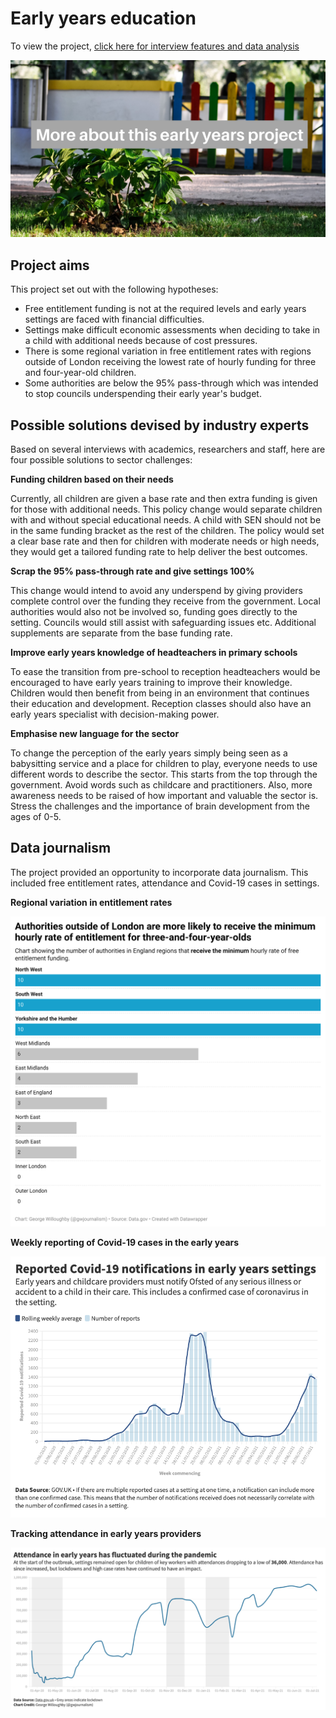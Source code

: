 # Early years education #

To view the project, [click here for interview features and data analysis](https://gwilloughby99.github.io/early-years-project/)

<a href="https://gwilloughby99.github.io/early-years-project/"> <img src="/assets/misc/early-years-header.png" alt="Header image for my early years project"></a>

## Project aims ##

This project set out with the following hypotheses:
- Free entitlement funding is not at the required levels and early years settings are faced with financial difficulties.
- Settings make difficult economic assessments when deciding to take in a child with additional needs because of cost pressures.
- There is some regional variation in free entitlement rates with regions outside of London receiving the lowest rate of hourly funding for three and four-year-old children.
- Some authorities are below the 95% pass-through which was intended to stop councils underspending their early year's budget.

## Possible solutions devised by industry experts ##

Based on several interviews with academics, researchers and staff, here are four possible solutions to sector challenges:

**Funding children based on their needs**

Currently, all children are given a base rate and then extra funding is given for those with additional needs. This policy change would separate children with and without special educational needs. A child with SEN should not be in the same funding bracket as the rest of the children. The policy would set a clear base rate and then for children with moderate needs or high needs, they would get a tailored funding rate to help deliver the best outcomes.

**Scrap the 95% pass-through rate and give settings 100%**

This change would intend to avoid any underspend by giving providers complete control over the funding they receive from the government. Local authorities would also not be involved so, funding goes directly to the setting. Councils would still assist with safeguarding issues etc. Additional supplements are separate from the base funding rate.

**Improve early years knowledge of headteachers in primary schools**

To ease the transition from pre-school to reception headteachers would be encouraged to have early years training to improve their knowledge. Children would then benefit from being in an environment that continues their education and development. Reception classes should also have an early years specialist with decision-making power.

**Emphasise new language for the sector**

To change the perception of the early years simply being seen as a babysitting service and a place for children to play, everyone needs to use different words to describe the sector. This starts from the top through the government. Avoid words such as childcare and practitioners. Also, more awareness needs to be raised of how important and valuable the sector is. Stress the challenges and the importance of brain development from the ages of 0-5.

## Data journalism

The project provided an opportunity to incorporate data journalism. This included free entitlement rates, attendance and Covid-19 cases in settings.

**Regional variation in entitlement rates**

<img src="/assets/misc/authorities-min.png" alt="Regions outside of London are more likely to receive the lowest rate of entitlement funding">

**Weekly reporting of Covid-19 cases in the early years**

<img src="/assets/misc/latest-cases.png" alt="Weekly Covid-19 notifications in early years settings">

**Tracking attendance in early years providers**

<img src="/assets/misc/attendance.png" alt="Attendance in early years settings has been up and down over the past 18 months">

